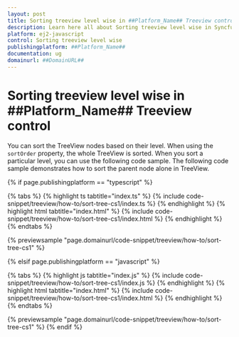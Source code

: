 ```yaml
---
layout: post
title: Sorting treeview level wise in ##Platform_Name## Treeview control | Syncfusion
description: Learn here all about Sorting treeview level wise in Syncfusion ##Platform_Name## Treeview control of Syncfusion Essential JS 2 and more.
platform: ej2-javascript
control: Sorting treeview level wise 
publishingplatform: ##Platform_Name##
documentation: ug
domainurl: ##DomainURL##
---
```


# Sorting treeview level wise in ##Platform_Name## Treeview control

You can sort the TreeView nodes based on their level. When using the `sortOrder` property, the whole TreeView is sorted. When you sort a particular level, you can use the following code sample. The following code sample demonstrates how to sort the parent node alone in TreeView.

{% if page.publishingplatform == "typescript" %}

 {% tabs %}
{% highlight ts tabtitle="index.ts" %}
{% include code-snippet/treeview/how-to/sort-tree-cs1/index.ts %}
{% endhighlight %}
{% highlight html tabtitle="index.html" %}
{% include code-snippet/treeview/how-to/sort-tree-cs1/index.html %}
{% endhighlight %}
{% endtabs %}
        
{% previewsample "page.domainurl/code-snippet/treeview/how-to/sort-tree-cs1" %}

{% elsif page.publishingplatform == "javascript" %}

{% tabs %}
{% highlight js tabtitle="index.js" %}
{% include code-snippet/treeview/how-to/sort-tree-cs1/index.js %}
{% endhighlight %}
{% highlight html tabtitle="index.html" %}
{% include code-snippet/treeview/how-to/sort-tree-cs1/index.html %}
{% endhighlight %}
{% endtabs %}

{% previewsample "page.domainurl/code-snippet/treeview/how-to/sort-tree-cs1" %}
{% endif %}